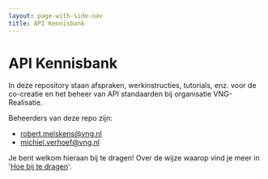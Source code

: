 ```yaml
---
layout: page-with-side-nav
title: API Kennisbank
---
```


# API Kennisbank

In deze repository staan afspraken, werkinstructies, tutorials, enz. voor de co-creatie en het beheer van API standaarden bij organisatie VNG-Realisatie.

Beheerders van deze repo zijn:
* robert.melskens@vng.nl
* michiel.verhoef@vng.nl


Je bent welkom hieraan bij te dragen!
Over de wijze waarop vind je meer in '[Hoe bij te dragen](CONTRIBUTING.md)'.
